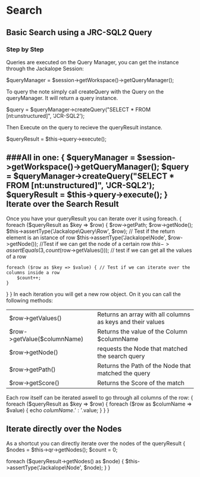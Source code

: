Search
======

Basic Search using a JRC-SQL2 Query
----

### Step by Step
Queries are executed on the Query Manager, you can get the instance through the Jackalope Session:

$queryManager = $session->getWorkspace()->getQueryManager();


To query the note simply call createQuery with the Query on the queryManager. It will return a query instance.

$query = $queryManager->createQuery("SELECT * FROM [nt:unstructured]", 'JCR-SQL2');


Then Execute on the query to recieve the queryResult instance.

$queryResult = $this->query->execute();


###All in one:
{
$queryManager = $session->getWorkspace()->getQueryManager();
$query = $queryManager->createQuery("SELECT * FROM [nt:unstructured]", 'JCR-SQL2');
$queryResult = $this->query->execute();
}
Iterate over the Search Result
----

Once you have your queryResult you can iterate over it using foreach.
{
foreach ($queryResult as $key => $row) {
    $row->getPath;
    $row->getNode();
    $this->assertType('Jackalope\Query\Row', $row); // Test if the return element is an istance of row
    $this->assertType('Jackalope\Node', $row->getNode()); //Test if we can get the node of a certain row
    $this->assertEquals(3, count($row->getValues())); // test if we can get all the values of a row

    foreach ($row as $key => $value) { // Test if we can iterate over the columns inside a row
        $count++;
    }
}
}
In each iteration you will get a new row object. On it you can call the following methods:

<table>
    <tbody>
        <tr>
            <td>$row->getValues()</td>
            <td>Returns an array with all columns as keys and their values</td>
        </tr>
        <tr>
            <td>$row->getValue($columnName)</td>
            <td>Returns the value of the Column $columnName</td>
        </tr>
        <tr>
            <td>$row->getNode()</td>
            <td>requests the Node that matched the search query</td>
        </tr>
        <tr>
            <td>$row->getPath()</td>
            <td>Returns the Path of the Node that matched the query</td>
        </tr>
        <tr>
            <td>$row->getScore()</td>
            <td>Returns the Score of the match</td>
        </tr>
    </tbody>
</table>

Each row itself can be iterated aswell to go through all columns of the row:
{
foreach ($queryResult as $key => $row) {
    foreach ($row as $columName => $value) {
        echo $columName.':'.$value;
    }
}
}

Iterate directly over the Nodes
----

As a shortcut you can directly iterate over the nodes of the queryResult
{
$nodes = $this->qr->getNodes();
$count = 0;

foreach ($queryResult->getNodes() as $node) {
    $this->assertType('Jackalope\Node', $node);
}
}